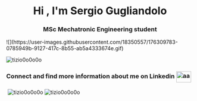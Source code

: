 <h1 align="center">Hi , I'm Sergio Gugliandolo</h1>
<h3 align="center">MSc Mechatronic Engineering student</h3>
![](https://user-images.githubusercontent.com/18350557/176309783-0785949b-9127-417c-8b55-ab5a4333674e.gif)
<p align="left"> <img src="https://komarev.com/ghpvc/?username=tizio0o0o0o&label=Profile%20views&color=0e75b6&style=flat" alt="tizio0o0o0o" /> </p>

<h3 align="left">Connect and find more information about me on Linkedin <a href="https://linkedin.com/in/sergio-gugliandolo" target="blank"><img align="center" src="https://raw.githubusercontent.com/rahuldkjain/github-profile-readme-generator/master/src/images/icons/Social/linked-in-alt.svg" alt="aa" height="30" width="40" /></a> </h3>
</p>
<p>&nbsp;<img align="center" src="https://github-readme-stats.vercel.app/api?username=tizio0o0o0o&show_icons=true&locale=en" alt="tizio0o0o0o" />
<img align="center" src="https://github-readme-streak-stats.herokuapp.com/?user=tizio0o0o0o&" alt="tizio0o0o0o" /></p>
